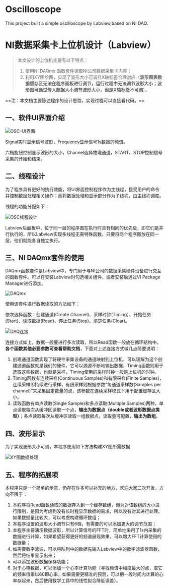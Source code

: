 # Oscilloscope
This project built a simple oscilloscope by Labview,based on NI DAQ.
# NI数据采集卡上位机设计（Labview）

>本文设计的上位机主要有以下特点：
>
>1. 使用NI DAQmx 函数套件读取NI公司数据采集卡内容；
>2. 利用XY图绘图，实现了波形大小可调且X轴标签合理对应（**波形图表数据缓存区无法在程序面板进行调节，运行过程中无法调节波形大小；波形图可通过传入数据大小调节波形大小，但是X轴标签不可调**）。

==注：本文档主要陈述程序的设计思路，实现过程可以直接看代码。==

## 一、软件UI界面介绍

![OSC-UI界面](https://github.com/airNomatt/Oscilloscope/blob/main/images/OSC-UI%E7%95%8C%E9%9D%A2.png)

Signal实时显示信号波形，Frequency显示信号1s数据的频谱。

六档旋钮控制显示波形的大小，Channel选择物理通道，START、STOP控制信号采集的开始和结束。



## 二、线程设计

为了程序具有更好的执行效能，将UI界面控制程序作为主线程，接受用户的命令并控制数据处理相关操作；而将数据处理和显示部分作为子线程，由主线程调度。

线程的功能分配如下：

![OSC线程设计](https://images.cnblogs.com/cnblogs_com/blogs/734322/galleries/2208430/o_220825064411_OSC%E7%BA%BF%E7%A8%8B%E8%AE%BE%E8%AE%A1.png)

Labview后面板中，位于同一层的程序图在执行时具有相同的优先级，即它们是并行执行的，所以Labview实现多线程无需特殊函数，只要将两个程序图放在同一层，他们就能各自独立执行。



## 三、NI DAQmx套件的使用

DAQmx函数套件是Labview中，专门用于与NI公司的数据采集硬件设备进行交互的函数套件。可以在安装Labview时勾选相关组件，或者安装后通过VI Package Manager进行添加。

![DAQmx](https://github.com/airNomatt/Oscilloscope/blob/main/images/DAQmx.png)

使用该套件进行数据读取的方法如下：

依次选择函数：创建通道(Create Channel)、采样时钟(Timing）、开始任务(Start)、读取数据(Read)、停止任务(Stop)、清楚任务(Clear)。

![DAQ连接](https://github.com/airNomatt/Oscilloscope/blob/main/images/DAQ%E8%BF%9E%E6%8E%A5.png)

连接方式如上，数据一般要进行多次读取，所以Read函数一般放在循环结构中。**各个函数其他必要参数可查看帮助文档**，下面对上述连接方式做几点简要说明：

1. 创建通道函数实现了将硬件采集设备的通道映射到上位机，可以理解为这个创建通道函数就是我们的硬件，它可以源源不断地输出数据，Timing函数则用于选取这些数据，也就是采样，Timing使用的采样时钟一般是上位机的时钟。
2. Timing函数有连续采样(Continuous Samples)和有限采样(Finite Samples)，连续采样即持续进行采样，有限采样则根据参数“每通道采样数(Samples per channel)”来采集固定数量的点，该参数在连续采样模式下用于配置缓存区大小。
3. 读取函数有单点读取(Single Sample)和多点读取(Multiple Samples)两种，单点读取每次从缓冲区读取一个点，**输出为数据点（double或者波形数据点类型）**；多点读取每次从缓冲区读取一组数据点，读取量可配置，**输出为数组**。



## 四、波形显示

为了实现波形大小可调，本程序使用如下方法构建XY图所需数据

![XY图数据处理](https://github.com/airNomatt/Oscilloscope/blob/main/images/XY%E5%9B%BE%E6%95%B0%E6%8D%AE%E5%A4%84%E7%90%86.png)

## 五、程序的拓展项

本程序只是一个简单的示意，仍存在许多可以补充的地方，欢迎大家二次开发，方向不限于：

1. 本程序将Read函数读取的数据存入到一个缓存数组，但为对该数组的大小进行限制，是因为考虑到没有长时程显示数据的需求，所以没有对其进行处理。如果数据量比较大，可以考虑构建循环数组；
2. 本程序设置的波形大小调节只有6档，有需要的可以添加更大的调节范围；
3. 本程序主要演示数据波形，所以计算信号的FFT时，简单地采用了1s内采集的数据进行计算，如果希望获得更好的频谱展现效果，可以增大FFT计算使用的数据量；
4. 如需要数字滤波，可以将队列中的数据先输入Labview中的数字滤波器函数，然后将结果显示出来；
5. 可以添加波形数据保存功能；
6. 对于心电数据，可以添加一个心率计算功能（寻找频谱中幅度最大的点，取它的频率值乘以60即心率，如果需要更精准的预测，可以把一段时间内计算的心率存起来，然后使用数学工具中的线性拟合降低误差）。
